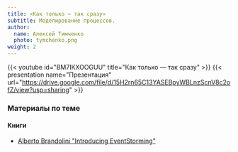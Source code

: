 ```yaml
---
title: «Как только — так сразу»
subtitle: Моделирование процессов.
author:
  name: Алексей Тимченко
  photo: tymchenko.png
weight: 2
---
```


{{< youtube id="BM7IKXOOGUU" title="Как только — так сразу" >}}
{{< presentation name="Презентация" url="https://drive.google.com/file/d/15H2rn65C13YASEBpyWBLnzScnV8c2ofZ/view?usp=sharing" >}}

### Материалы по теме

#### Книги
- [Alberto Brandolini "Introducing EventStorming"](https://www.eventstorming.com/book/)
